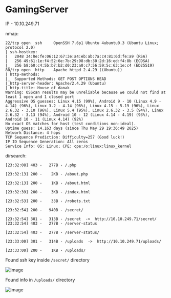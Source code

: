 
# GamingServer

IP - 10.10.249.71


nmap:
```
22/tcp open  ssh     OpenSSH 7.6p1 Ubuntu 4ubuntu0.3 (Ubuntu Linux; protocol 2.0)
| ssh-hostkey:
|   2048 34:0e:fe:06:12:67:3e:a4:eb:ab:7a:c4:81:6d:fe:a9 (RSA)
|   256 49:61:1e:f4:52:6e:7b:29:98:db:30:2d:16:ed:f4:8b (ECDSA)
|_  256 b8:60:c4:5b:b7:b2:d0:23:a0:c7:56:59:5c:63:1e:c4 (ED25519)
80/tcp open  http    Apache httpd 2.4.29 ((Ubuntu))
| http-methods:
|_  Supported Methods: GET POST OPTIONS HEAD
|_http-server-header: Apache/2.4.29 (Ubuntu)
|_http-title: House of danak
Warning: OSScan results may be unreliable because we could not find at least 1 open and 1 closed port
Aggressive OS guesses: Linux 4.15 (99%), Android 9 - 10 (Linux 4.9 - 4.14) (96%), Linux 3.2 - 4.14 (96%), Linux 4.15 - 5.19 (96%), Linux 2.6.32 - 3.10 (96%), Linux 5.4 (95%), Linux 2.6.32 - 3.5 (94%), Linux 2.6.32 - 3.13 (94%), Android 10 - 12 (Linux 4.14 - 4.19) (93%), Android 10 - 11 (Linux 4.14) (92%)
No exact OS matches for host (test conditions non-ideal).
Uptime guess: 14.163 days (since Thu May 29 19:36:49 2025)
Network Distance: 4 hops
TCP Sequence Prediction: Difficulty=257 (Good luck!)
IP ID Sequence Generation: All zeros
Service Info: OS: Linux; CPE: cpe:/o:linux:linux_kernel
```

dirsearch:
```
[23:32:08] 403 -   277B - /.php

[23:32:13] 200 -    2KB - /about.php

[23:32:13] 200 -    1KB - /about.html

[23:32:39] 200 -    3KB - /index.html

[23:32:53] 200 -    33B - /robots.txt

[23:32:54] 200 -   940B - /secret/

[23:32:54] 301 -   313B - /secret  ->  http://10.10.249.71/secret/
[23:32:54] 403 -   277B - /server-status

[23:32:54] 403 -   277B - /server-status/

[23:33:00] 301 -   314B - /uploads  ->  http://10.10.249.71/uploads/

[23:33:00] 200 -    1KB - /uploads/
```


Found ssh key inside ```/secret/``` directory


![image](https://github.com/user-attachments/assets/2c0085a9-4140-4f8c-90d8-a19a0b999e53)



Found info in ```/uploads/``` directory


![image](https://github.com/user-attachments/assets/0daeadfa-58f8-4c67-8a85-72d417857501)
